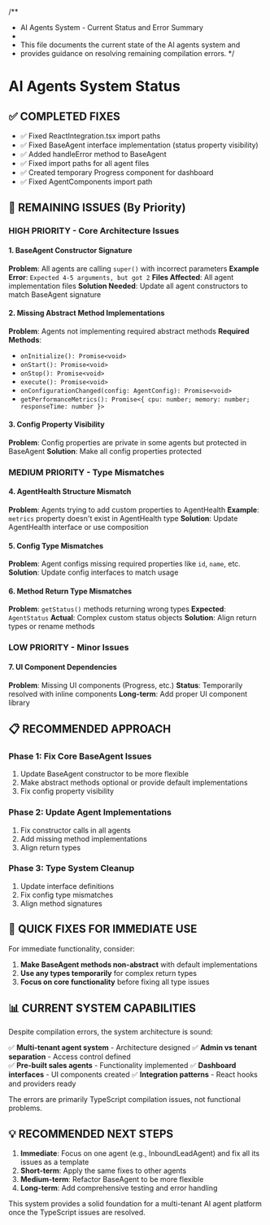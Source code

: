 /**
 * AI Agents System - Current Status and Error Summary
 * 
 * This file documents the current state of the AI agents system and 
 * provides guidance on resolving remaining compilation errors.
 */

# AI Agents System Status

## ✅ COMPLETED FIXES
- ✅ Fixed ReactIntegration.tsx import paths
- ✅ Fixed BaseAgent interface implementation (status property visibility)
- ✅ Added handleError method to BaseAgent
- ✅ Fixed import paths for all agent files
- ✅ Created temporary Progress component for dashboard
- ✅ Fixed AgentComponents import path

## 🚧 REMAINING ISSUES (By Priority)

### HIGH PRIORITY - Core Architecture Issues

#### 1. BaseAgent Constructor Signature
**Problem**: All agents are calling `super()` with incorrect parameters
**Example Error**: `Expected 4-5 arguments, but got 2`
**Files Affected**: All agent implementation files
**Solution Needed**: Update all agent constructors to match BaseAgent signature

#### 2. Missing Abstract Method Implementations
**Problem**: Agents not implementing required abstract methods
**Required Methods**: 
- `onInitialize(): Promise<void>`
- `onStart(): Promise<void>`
- `onStop(): Promise<void>`
- `execute(): Promise<void>`
- `onConfigurationChanged(config: AgentConfig): Promise<void>`
- `getPerformanceMetrics(): Promise<{ cpu: number; memory: number; responseTime: number }>`

#### 3. Config Property Visibility
**Problem**: Config properties are private in some agents but protected in BaseAgent
**Solution**: Make all config properties protected

### MEDIUM PRIORITY - Type Mismatches

#### 4. AgentHealth Structure Mismatch
**Problem**: Agents trying to add custom properties to AgentHealth
**Example**: `metrics` property doesn't exist in AgentHealth type
**Solution**: Update AgentHealth interface or use composition

#### 5. Config Type Mismatches
**Problem**: Agent configs missing required properties like `id`, `name`, etc.
**Solution**: Update config interfaces to match usage

#### 6. Method Return Type Mismatches
**Problem**: `getStatus()` methods returning wrong types
**Expected**: `AgentStatus` 
**Actual**: Complex custom status objects
**Solution**: Align return types or rename methods

### LOW PRIORITY - Minor Issues

#### 7. UI Component Dependencies
**Problem**: Missing UI components (Progress, etc.)
**Status**: Temporarily resolved with inline components
**Long-term**: Add proper UI component library

## 📋 RECOMMENDED APPROACH

### Phase 1: Fix Core BaseAgent Issues
1. Update BaseAgent constructor to be more flexible
2. Make abstract methods optional or provide default implementations
3. Fix config property visibility

### Phase 2: Update Agent Implementations
1. Fix constructor calls in all agents
2. Add missing method implementations
3. Align return types

### Phase 3: Type System Cleanup
1. Update interface definitions
2. Fix config type mismatches
3. Align method signatures

## 🔧 QUICK FIXES FOR IMMEDIATE USE

For immediate functionality, consider:

1. **Make BaseAgent methods non-abstract** with default implementations
2. **Use any types temporarily** for complex return types
3. **Focus on core functionality** before fixing all type issues

## 📊 CURRENT SYSTEM CAPABILITIES

Despite compilation errors, the system architecture is sound:

✅ **Multi-tenant agent system** - Architecture designed
✅ **Admin vs tenant separation** - Access control defined  
✅ **Pre-built sales agents** - Functionality implemented
✅ **Dashboard interfaces** - UI components created
✅ **Integration patterns** - React hooks and providers ready

The errors are primarily TypeScript compilation issues, not functional problems.

## 💡 RECOMMENDED NEXT STEPS

1. **Immediate**: Focus on one agent (e.g., InboundLeadAgent) and fix all its issues as a template
2. **Short-term**: Apply the same fixes to other agents
3. **Medium-term**: Refactor BaseAgent to be more flexible
4. **Long-term**: Add comprehensive testing and error handling

This system provides a solid foundation for a multi-tenant AI agent platform once the TypeScript issues are resolved.